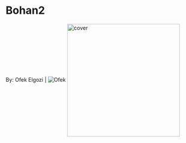 # Bohan2
 By: Ofek Elgozi | <img src="https://img.shields.io/badge/Ofek-Programmer-blue" alt="Ofek" > 
<img src="http://www.stimulate-ejd.eu/sites/default/files/styles/xl/public/MathMatical_Modelling_0.PNG?itok=Q8UUj5dD" align="center"
     alt="cover" width="300" height="300">
